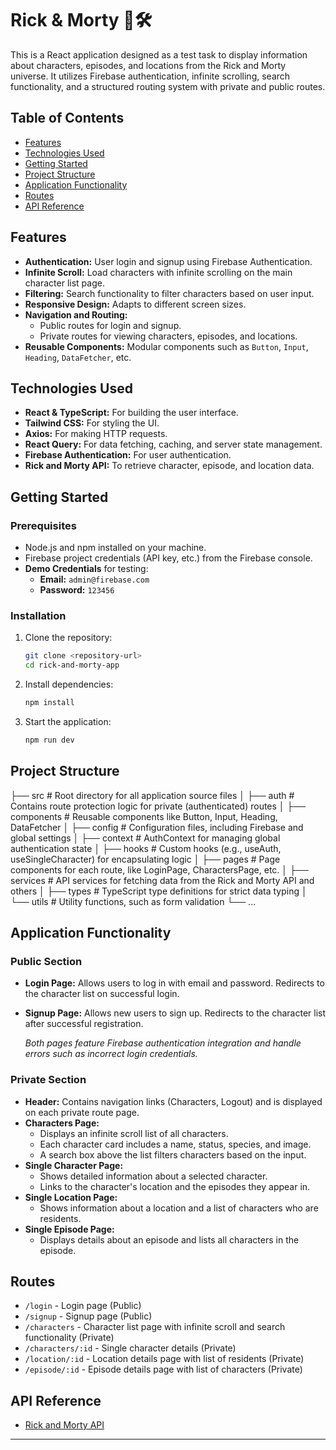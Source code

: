 # Rick & Morty 🥷🛠️

This is a React application designed as a test task to display information about characters, episodes, and locations from the Rick and Morty universe. It utilizes Firebase authentication, infinite scrolling, search functionality, and a structured routing system with private and public routes.

## Table of Contents

-   [Features](#features)
-   [Technologies Used](#technologies-used)
-   [Getting Started](#getting-started)
-   [Project Structure](#project-structure)
-   [Application Functionality](#application-functionality)
-   [Routes](#routes)
-   [API Reference](#api-reference)

## Features

-   **Authentication:** User login and signup using Firebase Authentication.
-   **Infinite Scroll:** Load characters with infinite scrolling on the main character list page.
-   **Filtering:** Search functionality to filter characters based on user input.
-   **Responsive Design:** Adapts to different screen sizes.
-   **Navigation and Routing:**
    -   Public routes for login and signup.
    -   Private routes for viewing characters, episodes, and locations.
-   **Reusable Components:** Modular components such as `Button`, `Input`, `Heading`, `DataFetcher`, etc.

## Technologies Used

-   **React & TypeScript:** For building the user interface.
-   **Tailwind CSS:** For styling the UI.
-   **Axios:** For making HTTP requests.
-   **React Query:** For data fetching, caching, and server state management.
-   **Firebase Authentication:** For user authentication.
-   **Rick and Morty API:** To retrieve character, episode, and location data.

## Getting Started

### Prerequisites

-   Node.js and npm installed on your machine.
-   Firebase project credentials (API key, etc.) from the Firebase console.
-   **Demo Credentials** for testing:
    -   **Email:** `admin@firebase.com`
    -   **Password:** `123456`

### Installation

1. Clone the repository:
    ```bash
    git clone <repository-url>
    cd rick-and-morty-app
    ```
2. Install dependencies:

    ```bash
    npm install
    ```

3. Start the application:
    ```bash
    npm run dev
    ```

## Project Structure

├── src                 # Root directory for all application source files
│   ├── auth            # Contains route protection logic for private (authenticated) routes
│   ├── components      # Reusable components like Button, Input, Heading, DataFetcher
│   ├── config          # Configuration files, including Firebase and global settings
│   ├── context         # AuthContext for managing global authentication state
│   ├── hooks           # Custom hooks (e.g., useAuth, useSingleCharacter) for encapsulating logic
│   ├── pages           # Page components for each route, like LoginPage, CharactersPage, etc.
│   ├── services        # API services for fetching data from the Rick and Morty API and others
│   ├── types           # TypeScript type definitions for strict data typing
│   └── utils           # Utility functions, such as form validation
└── ...


## Application Functionality

### Public Section

-   **Login Page:** Allows users to log in with email and password. Redirects to the character list on successful login.
-   **Signup Page:** Allows new users to sign up. Redirects to the character list after successful registration.

    _Both pages feature Firebase authentication integration and handle errors such as incorrect login credentials._

### Private Section

-   **Header:** Contains navigation links (Characters, Logout) and is displayed on each private route page.
-   **Characters Page:**
    -   Displays an infinite scroll list of all characters.
    -   Each character card includes a name, status, species, and image.
    -   A search box above the list filters characters based on the input.
-   **Single Character Page:**
    -   Shows detailed information about a selected character.
    -   Links to the character's location and the episodes they appear in.
-   **Single Location Page:**
    -   Shows information about a location and a list of characters who are residents.
-   **Single Episode Page:**
    -   Displays details about an episode and lists all characters in the episode.

## Routes

-   `/login` - Login page (Public)
-   `/signup` - Signup page (Public)
-   `/characters` - Character list page with infinite scroll and search functionality (Private)
-   `/characters/:id` - Single character details (Private)
-   `/location/:id` - Location details page with list of residents (Private)
-   `/episode/:id` - Episode details page with list of characters (Private)

## API Reference

-   [Rick and Morty API](https://rickandmortyapi.com/)

---
